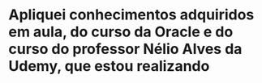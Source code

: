 # Apliquei conhecimentos adquiridos em aula, do curso da Oracle e do curso do professor Nélio Alves da Udemy, que estou realizando
